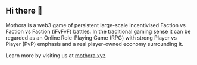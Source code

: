 ## Hi there 👋


Mothora is a web3 game of persistent large-scale incentivised Faction vs Faction vs Faction (iFvFvF) battles. In the traditional gaming sense it can be regarded as an Online Role-Playing Game (RPG) with strong Player vs Player (PvP) emphasis and a real player-owned economy surrounding it.

Learn more by visiting us at [mothora.xyz](https://mothora.xyz)
